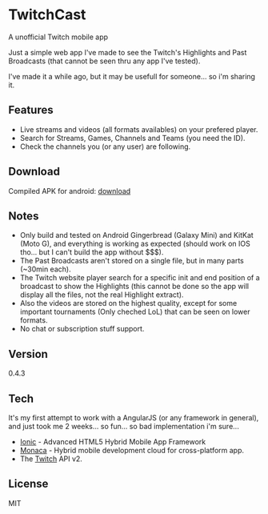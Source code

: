 TwitchCast
==

A unofficial Twitch mobile app

Just a simple web app I've made to see the Twitch's Highlights and Past Broadcasts (that cannot be seen thru any app I've tested).

I've made it a while ago, but it may be usefull for someone... so i'm sharing it.

Features
--

* Live streams and videos (all formats availables) on your prefered player.
* Search for Streams, Games, Channels and Teams (you need the ID).
* Check the channels you (or any user) are following.

Download
--
Compiled APK for android: [download]

Notes
--
* Only build and tested on Android Gingerbread (Galaxy Mini) and KitKat (Moto G), and everything is working as expected (should work on IOS tho... but I can't build the app without $$$).
* The Past Broadcasts aren't stored on a single file, but in many parts (~30min each).
* The Twitch website player search for a specific init and end position of a broadcast to show the Highlights (this cannot be done so the app will display all the files, not the real Highlight extract).
* Also the videos are stored on the highest quality, except for some important tournaments (Only cheched LoL) that can be seen on lower formats.
* No chat or subscription stuff support.

Version
--

0.4.3

Tech
--

It's my first attempt to work with a AngularJS (or any framework in general), and just took me 2 weeks... so fun... so bad implementation i'm sure...

* [Ionic] - Advanced HTML5 Hybrid Mobile App Framework
* [Monaca] - Hybrid mobile development cloud for cross-platform app. 
* The [Twitch] API v2.

License
--

MIT

[ionic]:http://ionicframework.com//
[monaca]:http://monaca.mobi
[twitch]:https://github.com/justintv/twitch-api
[download]:http://www.mediafire.com/download/aa1rv8kl7wme6hl/twitchcast-0.4.3-debug.apk.zip
